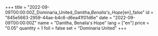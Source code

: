 +++
title = "2022-09-09T00:00:00Z_Dominaria_United_Danitha,_Benalia's_Hope_[en]_false"
id = "845e5663-2959-44ae-b4c6-d6ea41f01d6e"
date = "2022-09-09T00:00:00Z"
name = "Danitha, Benalia's Hope"
lang = ["en"]
price = "0.05"
quantity = 1
foil = false
set = "Dominaria United"
+++
